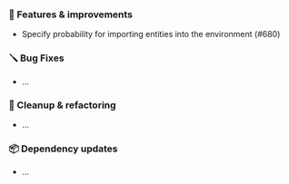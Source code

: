 ### 🚀 Features & improvements

- Specify probability for importing entities into the environment (#680)

### 🪛 Bug Fixes

- ...

### 🧽 Cleanup & refactoring

- ...

### 📦 Dependency updates

- ...